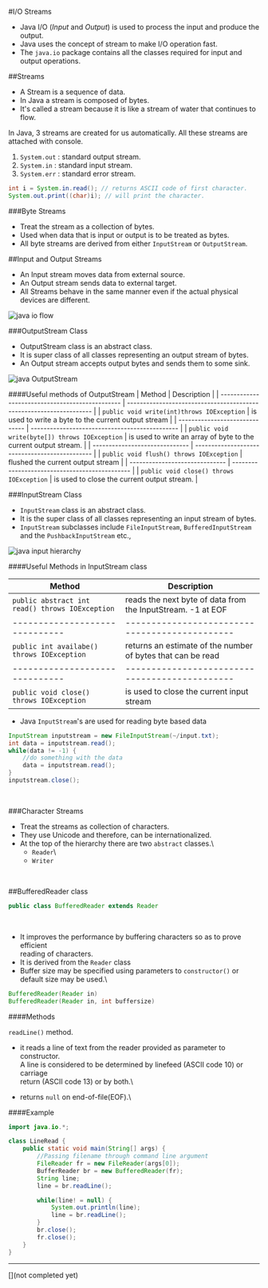
[](2017-06-11)

#I/O Streams
* Java I/O (*Input* and _Output_) is used to process the input and produce the output.
* Java uses the concept of stream to make I/O operation fast.
* The `java.io` package contains all the classes required for input and output operations.

##Streams
* A Stream is a sequence of data.
* In Java a stream is composed of bytes.
* It's called a stream because it is like a stream of water that continues to flow.

In Java, 3 streams are created for us automatically. All these streams are attached with console.

1. `System.out` : standard output stream.
2. `System.in`  : standard input stream.
3. `System.err` : standard error stream.
$~$

```java
int i = System.in.read(); // returns ASCII code of first character.
System.out.print((char)i); // will print the character.
```

###Byte Streams
* Treat the stream as a collection of bytes.
* Used when data that is input or output is to be treated as bytes.
* All byte streams are derived from either `InputStream` or `OutputStream`.

##Input and Output Streams
* An Input stream moves data from external source.
* An Output stream sends data to external target.
* All Streams behave in the same manner even if the actual physical devices are different.

![java io flow](img/java-io-flow.png)

###OutputStream Class
* OutputStream class is an abstract class.
* It is super class of all classes representing an output stream of bytes.
* An Output stream accepts output bytes and sends them to some sink.

![java OutputStream](img/java-outputstream.png)

####Useful methods of OutputStream
| Method                                          | Description                                                         |
| ----------------------------------------------- | ------------------------------------------------------------------- |
| `public void write(int)throws IOException`      | is used to write a byte to the current output stream                |
| ------------------------------                  | ----------------------------------------------                      |
| `public void write(byte[]) throws IOException`  | is used to write an array of byte to the current output stream.     |
| ------------------------------                  | ----------------------------------------------                      |
| `public void flush() throws IOException`        | flushed the current output stream                                   |
| ------------------------------                  | ----------------------------------------------                      |
| `public void close() throws IOException`        | is used to close the current output stream.                         |


###InputStream Class
* `InputStream` class is an abstract class.
* It is the super class of all classes representing an input stream of bytes.
* `InputStream` subclasses include `FileInputStream`, `BufferedInputStream` and the `PushbackInputStream` etc.,

![java input hierarchy](img/java-inputstream.png)

####Useful Methods in InputStream class

| Method                                          | Description                                                         |
| ----------------------------------------------- | ------------------------------------------------------------------- |
| `public abstract int read() throws IOException` | reads the next byte of data from the InputStream. -1 at EOF         |
| ------------------------------                  | ----------------------------------------------                      |
| `public int availabe() throws IOException`      | returns an estimate of the number of bytes that can be read         |
| ------------------------------                  | ----------------------------------------------                      |
| `public void close() throws IOException`        | is used to close the current input stream                           |

* Java `InputStream`'s are used for reading byte based data

```java
InputStream inputstream = new FileInputStream(~/input.txt);
int data = inputstream.read();
while(data != -1) {
    //do something with the data
    data = inputstream.read();
}
inputstream.close();
```
$~$


###Character Streams
* Treat the streams as collection of characters.
* They use Unicode and therefore, can be internationalized.
* At the top of the hierarchy there are two `abstract` classes.\
    - `Reader`\
    - `Writer`

$~$

##BufferedReader class

```java
public class BufferedReader extends Reader
```
$~$

* It improves the performance by buffering characters so as to prove efficient\
  reading of characters.
* It is derived from the `Reader` class
* Buffer size may be specified using parameters to `constructor()` or default size may be used.\

```java
BufferedReader(Reader in)
BufferedReader(Reader in, int buffersize)
```

####Methods

`readLine()` method.

* it reads a line of text from the reader provided as parameter to constructor.\
  A line is considered to be determined by linefeed (ASCII code 10) or carriage\
  return (ASCII code 13) or by both.\

* returns `null` on end-of-file(EOF).\

####Example
```java
import java.io.*;

class LineRead {
    public static void main(String[] args) {
        //Passing filename through command line argument
        FileReader fr = new FileReader(args[0]);
        BufferReader br = new BufferedReader(fr);
        String line;
        line = br.readLine();

        while(line! = null) {
            System.out.println(line);
            line = br.readLine();
        }
        br.close();
        fr.close();
    }
}
```
----
[](not completed yet)
